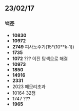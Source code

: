 ## 23/02/17

### 백준

- **10830**
- **10972**
- **2749** 피사노주기(15*(10**k-1))
- **1735**
- **1072** ??? 이진 탐색으로 해결
- **10973**
- **1850**
- **14916**
- **2331**
- 2023 메모리초과
- 10164 32점
- 1747 ???
- **1965**
